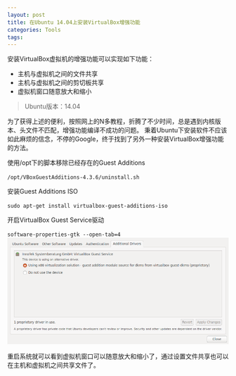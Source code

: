 ```yaml
---
layout: post
title: 在Ubuntu 14.04上安装VirtualBox增强功能
categories: Tools 
tags:
---
```


安装VirtualBox虚拟机的增强功能可以实现如下功能：

* 主机与虚拟机之间的文件共享
* 主机与虚拟机之间的剪切板共享
* 虚拟机窗口随意放大和缩小

> Ubuntu版本：14.04

为了获得上述的便利，按照网上的N多教程，折腾了不少时间，总是遇到内核版本、头文件不匹配，增强功能编译不成功的问题。
秉着Ubuntu下安装软件不应该如此麻烦的信念，不停的Google，终于找到了另外一种安装VirtualBox增强功能的方法。

使用/opt下的脚本移除已经存在的Guest Additions

`/opt/VBoxGuestAdditions-4.3.6/uninstall.sh`

安装Guest Additions ISO

`sudo apt-get install virtualbox-guest-additions-iso`

开启VirtualBox Guest Service驱动

`software-properties-gtk --open-tab=4`
![](/images/tools/wpid-software-properties-gtk-tab4.png)

重启系统就可以看到虚拟机窗口可以随意放大和缩小了，通过设置文件共享也可以在主机和虚拟机之间共享文件了。




